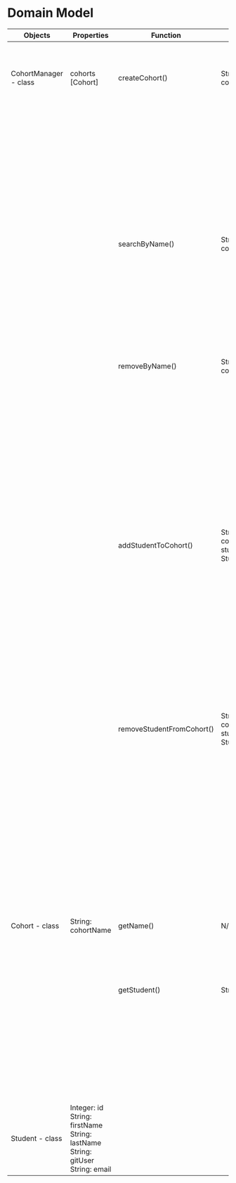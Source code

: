 # Domain Model

| Objects | Properties | Function | Input | Scenario | Output |
| ------- | ---------- | -------- | ----- | -------- | ------ |
| CohortManager - class | cohorts [Cohort] | createCohort() | String: cohortName | Given input already exists | return null/throw error 'given name already exists, choose another'
||||| No input given | return null/throw error 'no name given'
||||| Given input doesn't already exist | Creates a new cohort with given input as name (in an array called cohorts?)
||| searchByName() | String: cohortName | Given input doesn't exist | return null/throw error 'given name cannot be found'
||||| No input given | return null/throw error 'no name given'
||||| Given input exists | return cohort (object?)
||| removeByName() | String: cohortName | Given input doesn't exist | return null/throw error 'given name cannot be found'
||||| No input given | return null/throw error 'no name given'
||||| Given input exists | remove identified cohort from array, then display cohorts after removing cohort
||| addStudentToCohort() | String: cohortName, student: Student | A given input doesn't exist | return null/throw error 'one of the given values cannot be found'
||||| No input given | return null/throw error 'no name/value given'
||||| Given inputs exist | Given student is added into the cohort (object?) within cohorts (array?)
||| removeStudentFromCohort() | String: cohortName, student: Student | A given input doesn't exist | return null/throw error 'one of the given values cannot be found'
||||| No input given | return null/throw error 'no name/value given'
||||| Given inputs exist | display student to be removed, then remove student from cohort in cohorts
Cohort - class | String: cohortName | getName() | N/A | Name has to exist (as a cohort cannot be made without a name) | return cohortName
||| getStudent() | String: id | Given input doesn't exist | return null/throw error 'given student id cannot be found'
||||| No input given | return null/throw error 'no student id given'
||||| Given student id is found | return Student
Student - class | Integer: id String: firstName String: lastName String: gitUser String: email
